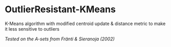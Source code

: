 # OutlierResistant-KMeans
K-Means algorithm with modified centroid update & distance metric to make it less sensitive to outliers

_Tested on the A-sets from Fränti & Sieranoja (2002)_
